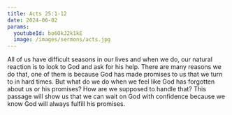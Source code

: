 ```yaml
---
title: Acts 25:1-12
date: 2024-06-02
params:
  youtubeId: bo6OkJ2k1kE
  image: /images/sermons/acts.jpg
---
```


All of us have difficult seasons in our lives and when we do, our natural reaction is to look to God and ask for his help. There are many reasons we do that, one of them is because God has made promises to us that we turn to in hard times. But what do we do when we feel like God has forgotten about us or his promises? How are we supposed to handle that? This passage will show us that we can wait on God with confidence because we know God will always fulfill his promises. 
